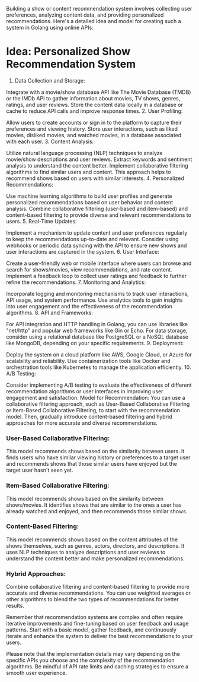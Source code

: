 
Building a show or content recommendation system involves collecting user preferences, analyzing content data, and providing personalized recommendations. Here's a detailed idea and model for creating such a system in Golang using online APIs:

# Idea: Personalized Show Recommendation System

1. Data Collection and Storage:

Integrate with a movie/show database API like The Movie Database (TMDB) or the IMDb API to gather information about movies, TV shows, genres, ratings, and user reviews.
Store the content data locally in a database or cache to reduce API calls and improve response times.
2. User Profiling:

Allow users to create accounts or sign in to the platform to capture their preferences and viewing history.
Store user interactions, such as liked movies, disliked movies, and watched movies, in a database associated with each user.
3. Content Analysis:

Utilize natural language processing (NLP) techniques to analyze movie/show descriptions and user reviews. Extract keywords and sentiment analysis to understand the content better.
Implement collaborative filtering algorithms to find similar users and content. This approach helps to recommend shows based on users with similar interests.
4. Personalized Recommendations:

Use machine learning algorithms to build user profiles and generate personalized recommendations based on user behavior and content analysis.
Combine collaborative filtering (user-based and item-based) and content-based filtering to provide diverse and relevant recommendations to users.
5. Real-Time Updates:

Implement a mechanism to update content and user preferences regularly to keep the recommendations up-to-date and relevant.
Consider using webhooks or periodic data syncing with the API to ensure new shows and user interactions are captured in the system.
6. User Interface:

Create a user-friendly web or mobile interface where users can browse and search for shows/movies, view recommendations, and rate content.
Implement a feedback loop to collect user ratings and feedback to further refine the recommendations.
7. Monitoring and Analytics:

Incorporate logging and monitoring mechanisms to track user interactions, API usage, and system performance.
Use analytics tools to gain insights into user engagement and the effectiveness of the recommendation algorithms.
8. API and Frameworks:

For API integration and HTTP handling in Golang, you can use libraries like "net/http" and popular web frameworks like Gin or Echo.
For data storage, consider using a relational database like PostgreSQL or a NoSQL database like MongoDB, depending on your specific requirements.
9. Deployment:

Deploy the system on a cloud platform like AWS, Google Cloud, or Azure for scalability and reliability.
Use containerization tools like Docker and orchestration tools like Kubernetes to manage the application efficiently.
10. A/B Testing:

Consider implementing A/B testing to evaluate the effectiveness of different recommendation algorithms or user interfaces in improving user engagement and satisfaction.
Model for Recommendation:
You can use a collaborative filtering approach, such as User-Based Collaborative Filtering or Item-Based Collaborative Filtering, to start with the recommendation model. Then, gradually introduce content-based filtering and hybrid approaches for more accurate and diverse recommendations.

### User-Based Collaborative Filtering:
This model recommends shows based on the similarity between users. It finds users who have similar viewing history or preferences to a target user and recommends shows that those similar users have enjoyed but the target user hasn't seen yet.

### Item-Based Collaborative Filtering:
This model recommends shows based on the similarity between shows/movies. It identifies shows that are similar to the ones a user has already watched and enjoyed, and then recommends those similar shows.

### Content-Based Filtering:
This model recommends shows based on the content attributes of the shows themselves, such as genres, actors, directors, and descriptions. It uses NLP techniques to analyze descriptions and user reviews to understand the content better and make personalized recommendations.

### Hybrid Approaches:
Combine collaborative filtering and content-based filtering to provide more accurate and diverse recommendations. You can use weighted averages or other algorithms to blend the two types of recommendations for better results.

Remember that recommendation systems are complex and often require iterative improvements and fine-tuning based on user feedback and usage patterns. Start with a basic model, gather feedback, and continuously iterate and enhance the system to deliver the best recommendations to your users.

Please note that the implementation details may vary depending on the specific APIs you choose and the complexity of the recommendation algorithms. Be mindful of API rate limits and caching strategies to ensure a smooth user experience.